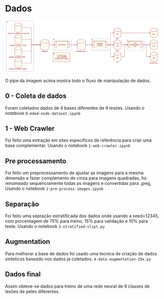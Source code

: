 # Dados

![pipeline](./img/pre-proccess-dataset.png)

O pipe da imagem acima mostra todo o fluxo de manipulação de dados.

## 0 - Coleta de dados

Foram coletados dados de 4 bases diferentes de 9 lesões. Usando o notebook ```0-mded-node-dataset.ipynb```

## 1 - Web Crawler

Foi feito uma extração em sites especificos de referência para criar uma base complementar. Usando o notebook ```1-web-crawler.ipynb```


## Pre processamento

Foi feito um preprocessamento de ajustar as imagens para a mesma dimensão e fazer complemento de cinza para imagens quadradas, foi renomeado sequenciamente todas as imagens e convertidas para .jpeg, Usando o notebook ```2-pre-process-images.ipynb```

## Separação

Foi feito uma sepração estratificada dos dados onde usando a seed=12345, com porcentagem de 75% para treino, 15% para validação e 10% para teste. Usando o notebook ```3-stratified-slipt.py ``` 

## Augmentation

Para melhorar a base de dados foi usado uma tecnica de criação de dados sinteticos baseado nos dados ja coletados. ```4-data-augmentation-29x.py``` 

## Dados final

Assim obteve-se dados para treino de uma rede neural de 9 classes de lesões de peles diferentes.
